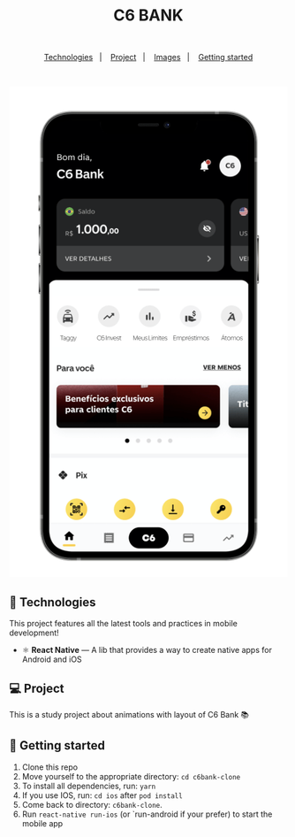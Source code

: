 <h1 align="center">C6 BANK</h1>

<br>

<p align="center">
  <a href="#rocket-technologies">Technologies</a>&nbsp;&nbsp;&nbsp;|&nbsp;&nbsp;&nbsp;
  <a href="#-project">Project</a>&nbsp;&nbsp;&nbsp;|&nbsp;&nbsp;&nbsp;
  <a href="#camera-images">Images</a>&nbsp;&nbsp;&nbsp;|&nbsp;&nbsp;&nbsp;
  <a href="#electric_plug-getting-started">Getting started</a>
</p>

<br>

<p align="center">
  <img alt="Mockup" src="photos/img3.png">

</p>

## :rocket: Technologies

This project features all the latest tools and practices in mobile development!

- ⚛️ **React Native** — A lib that provides a way to create native apps for Android and iOS


## 💻 Project

This is a study project about animations with layout of C6 Bank :books:


## :electric_plug: Getting started

1. Clone this repo
2. Move yourself to the appropriate directory: `cd c6bank-clone`
3. To install all dependencies, run: `yarn`
4. If you use IOS, run: `cd ios` after `pod install`
5. Come back to directory: `c6bank-clone`.
6. Run `react-native run-ios` (or `run-android if your prefer) to start the mobile app


